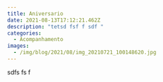 ```yaml
---
title: Aniversario
date: 2021-08-13T17:12:21.462Z
description: "tetsd fsf f sdf "
categories:
  - Acompanhamento
images:
  - /img/blog/2021/08/img_20210721_100148620.jpg
---
```

sdfs fs f